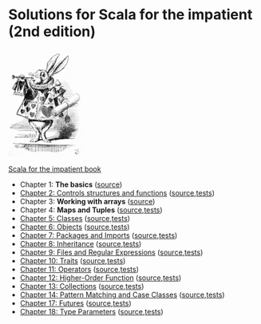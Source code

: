 # Solutions for Scala for the impatient (2nd edition)

  <img src="img/scala_impatient_rabbit.jpg" alt="rabbit" width="150"/>
    
  [Scala for the impatient book](https://horstmann.com/scala/)
  
  - Chapter 1: **The basics** ([source](https://github.com/lcguerrerocovo/scala-impatient/blob/master/src/main/scala/impatient_exercises/Chapter01.scala))
  - [Chapter 2: Controls structures and functions](Chapter02.scala.html) ([source](https://github.com/lcguerrerocovo/scala-impatient/blob/master/src/main/scala/impatient_exercises/Chapter02.scala),[tests](https://github.com/lcguerrerocovo/scala-impatient/blob/master/src/test/scala/impatient_exercises/Chapter02Test.scala))
  - Chapter 3: **Working with arrays** ([source](https://github.com/lcguerrerocovo/scala-impatient/blob/master/src/main/scala/impatient_exercises/Chapter03.scala))
  - Chapter 4: **Maps and Tuples** ([source](https://github.com/lcguerrerocovo/scala-impatient/blob/master/src/main/scala/impatient_exercises/Chapter04.scala),[tests](https://github.com/lcguerrerocovo/scala-impatient/blob/master/src/test/scala/impatient_exercises/Chapter04Test.scala))
  - [Chapter 5: Classes](Chapter05.scala.html) ([source](https://github.com/lcguerrerocovo/scala-impatient/blob/master/src/main/scala/impatient_exercises/Chapter05.scala),[tests](https://github.com/lcguerrerocovo/scala-impatient/blob/master/src/test/scala/impatient_exercises/Chapter05Test.scala))
  - [Chapter 6: Objects](Chapter06.scala.html) ([source](https://github.com/lcguerrerocovo/scala-impatient/blob/master/src/main/scala/impatient_exercises/Chapter06.scala),[tests](https://github.com/lcguerrerocovo/scala-impatient/blob/master/src/test/scala/impatient_exercises/Chapter06Test.scala))
  - [Chapter 7: Packages and Imports](Chapter07.scala.html) ([source](https://github.com/lcguerrerocovo/scala-impatient/blob/master/src/main/scala/impatient_exercises/Chapter07.scala),[tests](https://github.com/lcguerrerocovo/scala-impatient/blob/master/src/test/scala/impatient_exercises/Chapter07Test.scala))
  - [Chapter 8: Inheritance](Chapter08.scala.html) ([source](https://github.com/lcguerrerocovo/scala-impatient/blob/master/src/main/scala/impatient_exercises/Chapter08.scala),[tests](https://github.com/lcguerrerocovo/scala-impatient/blob/master/src/test/scala/impatient_exercises/Chapter08Test.scala))
  - [Chapter 9: Files and Regular Expressions](Chapter09.scala.html) ([source](https://github.com/lcguerrerocovo/scala-impatient/blob/master/src/main/scala/impatient_exercises/Chapter09.scala),[tests](https://github.com/lcguerrerocovo/scala-impatient/blob/master/src/test/scala/impatient_exercises/Chapter09Test.scala))
  - [Chapter 10: Traits](Chapter10.scala.html) ([source](https://github.com/lcguerrerocovo/scala-impatient/blob/master/src/main/scala/impatient_exercises/Chapter10.scala),[tests](https://github.com/lcguerrerocovo/scala-impatient/blob/master/src/test/scala/impatient_exercises/Chapter10Test.scala))
  - [Chapter 11: Operators](Chapter11.scala.html) ([source](https://github.com/lcguerrerocovo/scala-impatient/blob/master/src/main/scala/impatient_exercises/Chapter11.scala),[tests](https://github.com/lcguerrerocovo/scala-impatient/blob/master/src/test/scala/impatient_exercises/Chapter11Test.scala))
  - [Chapter 12: Higher-Order Function](Chapter12.scala.html) ([source](https://github.com/lcguerrerocovo/scala-impatient/blob/master/src/main/scala/impatient_exercises/Chapter12.scala),[tests](https://github.com/lcguerrerocovo/scala-impatient/blob/master/src/test/scala/impatient_exercises/Chapter12Test.scala))
  - [Chapter 13: Collections](Chapter13.scala.html) ([source](https://github.com/lcguerrerocovo/scala-impatient/blob/master/src/main/scala/impatient_exercises/Chapter13.scala),[tests](https://github.com/lcguerrerocovo/scala-impatient/blob/master/src/test/scala/impatient_exercises/Chapter13Test.scala))
  - [Chapter 14: Pattern Matching and Case Classes](Chapter14.scala.html) ([source](https://github.com/lcguerrerocovo/scala-impatient/blob/master/src/main/scala/impatient_exercises/Chapter14.scala),[tests](https://github.com/lcguerrerocovo/scala-impatient/blob/master/src/test/scala/impatient_exercises/Chapter14Test.scala))  
  - [Chapter 17: Futures](Chapter17.scala.html) ([source](https://github.com/lcguerrerocovo/scala-impatient/blob/master/src/main/scala/impatient_exercises/Chapter17.scala),[tests](https://github.com/lcguerrerocovo/scala-impatient/blob/master/src/test/scala/impatient_exercises/Chapter17Test.scala))
  - [Chapter 18: Type Parameters](Chapter18.scala.html) ([source](https://github.com/lcguerrerocovo/scala-impatient/blob/master/src/main/scala/impatient_exercises/Chapter18.scala),[tests](https://github.com/lcguerrerocovo/scala-impatient/blob/master/src/test/scala/impatient_exercises/Chapter18Test.scala))